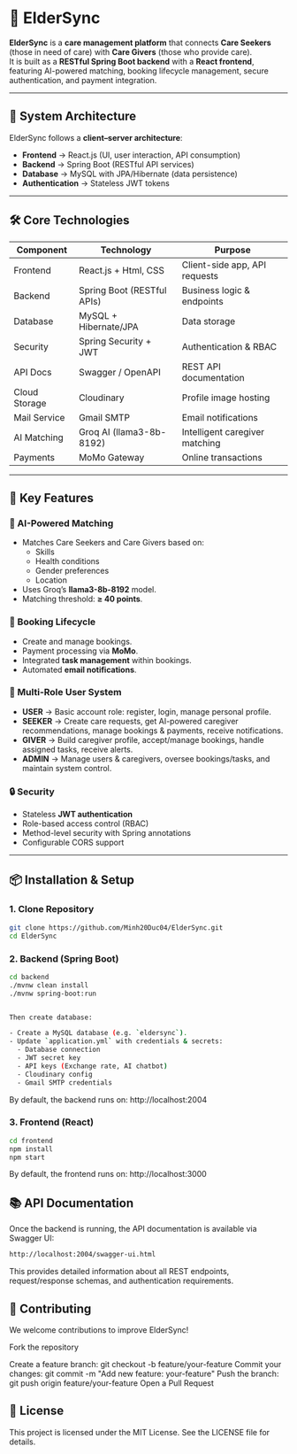 # 🏥 ElderSync

**ElderSync** is a **care management platform** that connects **Care Seekers** (those in need of care) with **Care Givers** (those who provide care).  
It is built as a **RESTful Spring Boot backend** with a **React frontend**, featuring AI-powered matching, booking lifecycle management, secure authentication, and payment integration.

---

## 🚀 System Architecture

ElderSync follows a **client–server architecture**:

- **Frontend** → React.js (UI, user interaction, API consumption)  
- **Backend** → Spring Boot (RESTful API services)  
- **Database** → MySQL with JPA/Hibernate (data persistence)  
- **Authentication** → Stateless JWT tokens  

---

## 🛠️ Core Technologies

| Component       | Technology                  | Purpose |
|-----------------|-----------------------------|---------|
| Frontend        | React.js + Html, CSS        | Client-side app, API requests |
| Backend         | Spring Boot (RESTful APIs)  | Business logic & endpoints |
| Database        | MySQL + Hibernate/JPA       | Data storage |
| Security        | Spring Security + JWT       | Authentication & RBAC |
| API Docs        | Swagger / OpenAPI           | REST API documentation |
| Cloud Storage   | Cloudinary                  | Profile image hosting |
| Mail Service    | Gmail SMTP                  | Email notifications |
| AI Matching     | Groq AI (llama3-8b-8192)    | Intelligent caregiver matching |
| Payments        | MoMo Gateway                | Online transactions |

---

## 🧩 Key Features

### 🤖 AI-Powered Matching
- Matches Care Seekers and Care Givers based on:
  - Skills  
  - Health conditions  
  - Gender preferences  
  - Location  
- Uses Groq’s **llama3-8b-8192** model.  
- Matching threshold: **≥ 40 points**.

### 📅 Booking Lifecycle
- Create and manage bookings.  
- Payment processing via **MoMo**.  
- Integrated **task management** within bookings.  
- Automated **email notifications**.

### 👥 Multi-Role User System
- **USER** → Basic account role: register, login, manage personal profile.  
- **SEEKER** → Create care requests, get AI-powered caregiver recommendations, manage bookings & payments, receive notifications.  
- **GIVER** → Build caregiver profile, accept/manage bookings, handle assigned tasks, receive alerts.  
- **ADMIN** → Manage users & caregivers, oversee bookings/tasks, and maintain system control.  


### 🔒 Security
- Stateless **JWT authentication**  
- Role-based access control (RBAC)  
- Method-level security with Spring annotations  
- Configurable CORS support  

---

## 📦 Installation & Setup

### 1. Clone Repository
```bash
git clone https://github.com/Minh20Duc04/ElderSync.git
cd ElderSync
```

### 2. Backend (Spring Boot)
```bash
cd backend
./mvnw clean install
./mvnw spring-boot:run
```
```bash

Then create database:

- Create a MySQL database (e.g. `eldersync`).
- Update `application.yml` with credentials & secrets:
  - Database connection
  - JWT secret key
  - API keys (Exchange rate, AI chatbot)
  - Cloudinary config
  - Gmail SMTP credentials
```
By default, the backend runs on:
http://localhost:2004

### 3. Frontend (React)
```bash
cd frontend
npm install
npm start
```
By default, the frontend runs on:
http://localhost:3000

## 📚 API Documentation
Once the backend is running, the API documentation is available via Swagger UI:
```bash
http://localhost:2004/swagger-ui.html
```
This provides detailed information about all REST endpoints, request/response schemas, and authentication requirements.

## 🤝 Contributing
We welcome contributions to improve ElderSync!

Fork the repository

Create a feature branch:
git checkout -b feature/your-feature
Commit your changes:
git commit -m "Add new feature: your-feature"
Push the branch:
git push origin feature/your-feature
Open a Pull Request

## 📄 License
This project is licensed under the MIT License.
See the LICENSE file for details.
